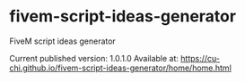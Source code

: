 # fivem-script-ideas-generator
FiveM script ideas generator

Current published version: 1.0.1.0
Available at: https://cu-chi.github.io/fivem-script-ideas-generator/home/home.html
